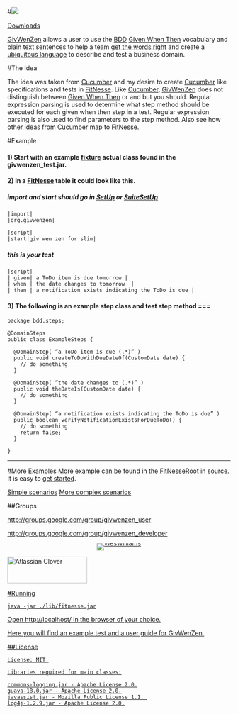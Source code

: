 #![](http://code.google.com/p/givwenzen/logo?logo_id=1253844639&nonsense=something_that_ends_with.png)

[Downloads](https://code.google.com/p/givwenzen/downloads/list)

[GivWenZen](http://code.google.com/p/givwenzen) allows a user to use the [BDD](http://behaviour-driven.org/) [Given When Then](http://wiki.github.com/aslakhellesoy/cucumber/given-when-then) vocabulary and plain text sentences to help a team [get the words right](http://behaviour-driven.org/GettingTheWordsRight) and create a [ubiquitous language](http://behaviour-driven.org/UbiquitousLanguage) to describe and test a business domain.

#The Idea

The idea was taken from [Cucumber](http://cukes.info/) and my desire to create [Cucumber](http://cukes.info/) like specifications and tests in [FitNesse](http://fitnesse.org/). Like [Cucumber](http://cukes.info/), [GivWenZen](http://code.google.com/p/givwenzen) does not distinguish between [Given When Then](http://wiki.github.com/aslakhellesoy/cucumber/given-when-then) or and but you should. Regular expression parsing is used to determine what step method should be executed for each given when then step in a test. Regular expression parsing is also used to find parameters to the step method. Also see how other ideas from [Cucumber](http://cukes.info/) map to [FitNesse](http://fitnesse.org/).

#Example
#### 1) Start with an example [fixture](http://code.google.com/p/givwenzen/wiki/ExampleSlimFixture) actual class found in the givwenzen_test.jar.

#### 2) In a [FitNesse](http://fitnesse.org/) table it could look like this.

##### import and start should go in [SetUp](http://fitnesse.org/FitNesse.UserGuide.SpecialPages) or [SuiteSetUp](http://fitnesse.org/FitNesse.UserGuide.SpecialPages)

```
|import|
|org.givwenzen|

|script|
|start|giv wen zen for slim|
```
##### this is your test 
```
|script|
| given| a ToDo item is due tomorrow |
| when | the date changes to tomorrow  |
| then | a notification exists indicating the ToDo is due |
```
#### 3) The following is an example step class and test step method ===
```
package bdd.steps;

@DomainSteps
public class ExampleSteps {

  @DomainStep( “a ToDo item is due (.*)” )
  public void createToDoWithDueDateOf(CustomDate date) {
    // do something
  }

  @DomainStep( “the date changes to (.*)” )
  public void theDateIs(CustomDate date) {
    // do something
  }

  @DomainStep( “a notification exists indicating the ToDo is due” )
  public boolean verifyNotificationExistsForDueToDo() {
    // do something
    return false;
  }

}
```
-----

#More Examples
More example can be found in the [FitNesseRoot](https://github.com/weswilliams/GivWenZen/tree/master/src/examples) in source.  It is easy to [get started](https://github.com/weswilliams/GivWenZen/wiki).

[Simple scenarios](http://code.google.com/p/givwenzen/source/browse/#svn/trunk/FitNesseRoot/GivWenZenTests/SimpleStepScenario)
[More complex scenarios](http://code.google.com/p/givwenzen/source/browse/#svn/trunk/FitNesseRoot/GivWenZenTests/ComplexStepScenario)

##Groups

http://groups.google.com/group/givwenzen_user

http://groups.google.com/group/givwenzen_developer

<p style="margin-top:10px; margin-bottom:0; padding-bottom:0; text-align:center; line-height:0"><a target="_blank" href="http://feeds.feedburner.com/~r/weswilliams/~6/1"><img src="http://feeds.feedburner.com/weswilliams.1.gif" alt="WesWilliams" style="border:0">

<a href="http://www.atlassian.com/software/clover" title="Atlassian Clover"><img border="0" width="180" height="60" alt="Atlassian Clover" src="http://www.atlassian.com/software/clover/images/badges/v1/lg_clover.png">

#Running
```
java -jar ./lib/fitnesse.jar
```
Open http://localhost/ in the browser of your choice.

Here you will find an example test and a user guide for GivWenZen.

##License
```
License: MIT.

Libraries required for main classes:

commons-logging.jar - Apache License 2.0.
guava-18.0.jar - Apache License 2.0.
javassist.jar - Mozilla Public License 1.1. 
log4j-1.2.9.jar - Apache License 2.0.
```
